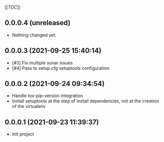 [[_TOC_]]

0.0.0.4 (unreleased)
--------------------

- Nothing changed yet.


0.0.0.3 (2021-09-25 15:40:14)
-----------------------------

- [#3] Fix multiple sonar issues
- [#4] Pass to setup.cfg setuptools configuration


0.0.0.2 (2021-09-24 09:34:54)
-----------------------------

- Handle tox-pip-version integration
- Install setuptools at the step of install dependencies, not at the creation of the virtualenv


0.0.0.1 (2021-09-23 11:39:37)
-----------------------------

- Init project
